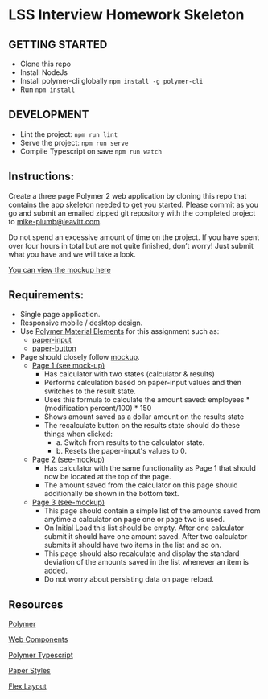 # LSS Interview Homework Skeleton #

## GETTING STARTED ##
* Clone this repo
* Install NodeJs 
* Install polymer-cli globally `npm install -g polymer-cli` 
* Run `npm install`

## DEVELOPMENT ##
* Lint the project: `npm run lint` 
* Serve the project: `npm run serve`
* Compile Typescript on save `npm run watch`

## Instructions: ##

Create a three page Polymer 2 web application by cloning this repo that contains the app skeleton needed to get you started. Please commit as you go and submit an emailed zipped git repository with the completed project to mike-plumb@leavitt.com.

Do not spend an excessive amount of time on the project.  If you have spent over four hours in total but are not quite finished, don’t worry! Just submit what you have and we will take a look.

[You can view the mockup here](https://app.moqups.com/aaron@aarondrabeck.com/rekW1P2jz8/view)

## Requirements: ##

 - Single page application. 
 - Responsive mobile / desktop design. 
 - Use [Polymer Material Elements](https://www.webcomponents.org/author/PolymerElements) for this assignment such as:
     - [paper-input](https://www.webcomponents.org/element/PolymerElements/paper-input)
     - [paper-button](https://www.webcomponents.org/element/PolymerElements/paper-button)
 -  Page should closely follow [mockup](https://app.moqups.com/aaron@aarondrabeck.com/rekW1P2jz8/view).  
	 - [Page 1 (see mock-up)](https://app.moqups.com/aaron@aarondrabeck.com/rekW1P2jz8/view/page/a2b41c7ff)
	     - Has calculator with two states (calculator & results)
	     - Performs calculation based on paper-input values and then switches to the result state. 
	     - Uses this formula to calculate the amount saved: employees * (modification percent/100) * 150
	     - Shows amount saved as a dollar amount on the results state
	     - The recalculate button on the results state should do these things when clicked:
	         - a. Switch from results to the calculator state.
	         - b. Resets the paper-input's values to 0.
	 - [Page 2 (see-mockup)](https://app.moqups.com/aaron@aarondrabeck.com/rekW1P2jz8/view/page/a1a4f1538)
	     - Has calculator with the same functionality as Page 1 that should now be
   located at the top of the page. 
	     - The amount saved from the calculator on this page should additionally be shown in the bottom text.
	 - [Page 3 (see-mockup)](https://app.moqups.com/aaron@aarondrabeck.com/rekW1P2jz8/view/page/a9a81d7d8) 
	     - This page should contain a simple list of the amounts saved from anytime a calculator on page one or page two is used.
	     - On Initial Load this list should be empty.  After one calculator submit it should have one amount saved. After two calculator submits it should have two items in the list and so on.
	     - This page should also recalculate and display the standard deviation of the amounts saved in the list whenever an item is added.
   	     - Do not worry about persisting data on page reload.
	      
## Resources

[Polymer](https://www.polymer-project.org/2.0/docs/devguide/feature-overview)

[Web Components](https://www.webcomponents.org)

[Polymer Typescript](https://github.com/LssPolymerElements/polymer2-ts)

[Paper Styles](https://www.webcomponents.org/element/PolymerElements/paper-styles)

[Flex Layout](https://elements.polymer-project.org/guides/flex-layout)






